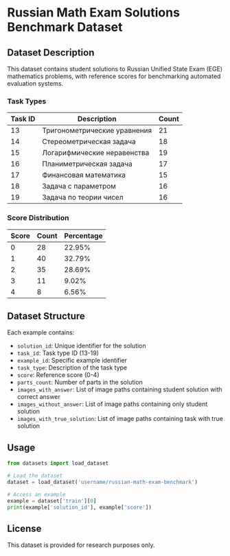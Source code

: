 # Russian Math Exam Solutions Benchmark Dataset

## Dataset Description

This dataset contains student solutions to Russian Unified State Exam (EGE) mathematics problems, with reference scores for benchmarking automated evaluation systems.

### Task Types

| Task ID | Description | Count |
|---------|-------------|-------|
| 13 | Тригонометрические уравнения | 21 |
| 14 | Стереометрическая задача | 18 |
| 15 | Логарифмические неравенства | 19 |
| 16 | Планиметрическая задача | 17 |
| 17 | Финансовая математика | 15 |
| 18 | Задача с параметром | 16 |
| 19 | Задача по теории чисел | 16 |

### Score Distribution

| Score | Count | Percentage |
|-------|-------|------------|
| 0 | 28 | 22.95% |
| 1 | 40 | 32.79% |
| 2 | 35 | 28.69% |
| 3 | 11 | 9.02% |
| 4 | 8 | 6.56% |

## Dataset Structure

Each example contains:

- `solution_id`: Unique identifier for the solution
- `task_id`: Task type ID (13-19)
- `example_id`: Specific example identifier
- `task_type`: Description of the task type
- `score`: Reference score (0-4)
- `parts_count`: Number of parts in the solution
- `images_with_answer`: List of image paths containing student solution with correct answer
- `images_without_answer`: List of image paths containing only student solution
- `images_with_true_solution`: List of image paths containing task with true solution

## Usage

```python
from datasets import load_dataset

# Load the dataset
dataset = load_dataset('username/russian-math-exam-benchmark')

# Access an example
example = dataset['train'][0]
print(example['solution_id'], example['score'])
```

## License

This dataset is provided for research purposes only.
